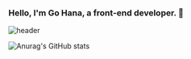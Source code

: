 
### Hello, I'm Go Hana, a front-end developer. 👋

![header](https://capsule-render.vercel.app/api?type=Wave&color=#F26B83&height=300&section=header&text=Hello,%20I'm%20Go%20Ha%20na&fontSize=70)

![Anurag's GitHub stats](https://github-readme-stats.vercel.app/api?username=nahago&&show_icons=true&theme=buefy)

<!--
**nahago/nahago** is a ✨ _special_ ✨ repository because its `README.md` (this file) appears on your GitHub profile.

Here are some ideas to get you started:

- 🔭 I’m currently working on ...
- 🌱 I’m currently learning ...
- 👯 I’m looking to collaborate on ...
- 🤔 I’m looking for help with ...
- 💬 Ask me about ...
- 📫 How to reach me: ...
- 😄 Pronouns: ...
- ⚡ Fun fact: ...
-->
